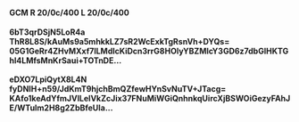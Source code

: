 #### GCM R 20/0c/400 L 20/0c/400
**6bT3qrDSjN5LoR4a**<br/>**ThR8L8S/kAuMs9a5mhkkLZ7sR2WcExkTgRsnVh+DYQs=**<br/>**05G1GeRr4ZHvMXxf7lLMdlcKiDcn3rrG8HOlyYBZMlcY3GD6z7dbGlHKTGhl4LMfsMnKrSaui+TOTnDE...**<br/><br/>
**eDXO7LpiQytX8L4N**<br/>**fyDNIH+n59/JdKmT9hjchBmQZfewHYnSvNuTV+JTacg=**<br/>**KAfo1keAdYfmJVILelVkZcJix37FNuMiWGiQnhnkqUircXjBSWOiGezyFAhJE/WTuIm2H8g2ZbBfeUIa...**